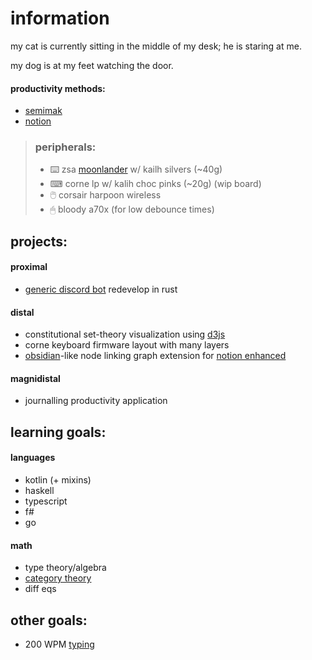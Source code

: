 # information

my cat is currently sitting in the middle of my desk; he is staring at me.

my dog is at my feet watching the door.

#### productivity methods:

- [semimak](https://github.com/semilin/semimak)
- [notion](https://notion.so)

> ### peripherals:
> - ⌨️ zsa [moonlander](https://configure.zsa.io/embed/moonlander/layouts/P7DxJ/latest/0) w/ kailh silvers (~40g)
> - ⌨ corne lp w/ kalih choc pinks (~20g) (wip board)
> - 🖱️ corsair harpoon wireless
> - 🖱 bloody a70x (for low debounce times)


## projects:

#### proximal

- [generic discord bot](https://github.com/Irr0n/DreamgroveBot) redevelop in rust

#### distal

- constitutional set-theory visualization using [d3js](https://d3js.org/)
- corne keyboard firmware layout with many layers
- [obsidian](https://obsidian.md/)-like node linking graph extension for [notion enhanced](https://notion-enhancer.github.io/)

#### magnidistal

- journalling productivity application


## learning goals:

#### languages

- kotlin (+ mixins)
- haskell
- typescript
- f\#
- go

#### math

- type theory/algebra
- [category theory](https://youtu.be/I8LbkfSSR58)
- diff eqs

## other goals:

- 200 WPM [typing](https://monkeytype.com/profile/Iron)
